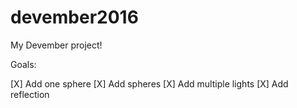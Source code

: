 # devember2016

My Devember project!

Goals:

[X] Add one sphere
[X] Add spheres
[X] Add multiple lights
[X] Add reflection
